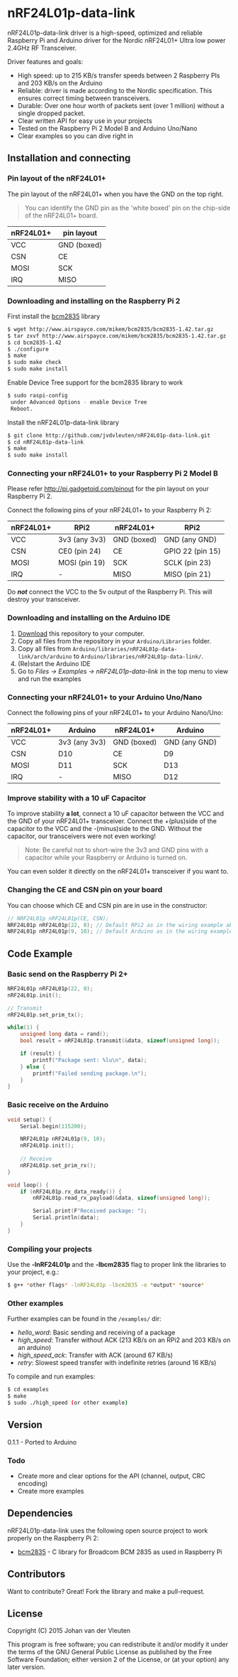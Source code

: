 # nRF24L01p-data-link

nRF24L01p-data-link driver is a high-speed, optimized and reliable Raspberry Pi and Arduino driver for the Nordic nRF24L01+ Ultra low power 2.4GHz RF Transceiver.

Driver features and goals:
  - High speed: up to 215 KB/s transfer speeds between 2 Raspberry PIs and 203 KB/s on the Arduino
  - Reliable: driver is made according to the Nordic specification. This ensures correct timing between transceivers.
  - Durable: Over one hour worth of packets sent (over 1 million) without a single dropped packet.
  - Clear written API for easy use in your projects
  - Tested on the Raspberry Pi 2 Model B and Arduino Uno/Nano
  - Clear examples so you can dive right in
 
## Installation and connecting
### Pin layout of the nRF24L01+

The pin layout of the nRF24L01+ when you have the GND on the top right.

> You can identify the GND pin as the 'white boxed' pin on the chip-side of the nRF24L01+ board.

| nRF24L01+     | pin layout    |
| ------------- | ------------- | 
| VCC           | GND (boxed)   |  
| CSN           | CE            | 
| MOSI          | SCK           | 
| IRQ           | MISO          | 

### Downloading and installing on the Raspberry Pi 2
First install the [bcm2835] library 
```sh
$ wget http://www.airspayce.com/mikem/bcm2835/bcm2835-1.42.tar.gz
$ tar zxvf http://www.airspayce.com/mikem/bcm2835/bcm2835-1.42.tar.gz
$ cd bcm2835-1.42
$ ./configure
$ make
$ sudo make check
$ sudo make install
```

Enable Device Tree support for the bcm2835 library to work
```sh
$ sudo raspi-config
 under Advanced Options - enable Device Tree
 Reboot.
```

Install the nRF24L01p-data-link library

```sh
$ git clone http://github.com/jvdvleuten/nRF24L01p-data-link.git
$ cd nRF24L01p-data-link
$ make
$ sudo make install
```

### Connecting your nRF24L01+ to your Raspberry Pi 2 Model B
Please refer http://pi.gadgetoid.com/pinout for the pin layout on your Raspberry Pi 2.

Connect the following pins of your nRF24L01+ to your Raspberry Pi 2:

| nRF24L01+     | RPi2          | nRF24L01+     | RPi2             |
| ------------- |---------------| ------------- |------------------| 
| VCC           | 3v3  (any 3v3)| GND (boxed)   | GND     (any GND)|  
| CSN           | CE0  (pin 24) | CE            | GPIO 22 (pin 15) | 
| MOSI          | MOSI (pin 19) | SCK           | SCLK    (pin 23) | 
| IRQ           | -             | MISO          | MISO    (pin 21) | 

Do ***not*** connect the VCC to the 5v output of the Raspberry Pi. This will destroy your transceiver.

### Downloading and installing on the Arduino IDE

1. [Download](https://github.com/jvdvleuten/nRF24L01p-data-link/archive/master.zip) this repository to your computer.
2. Copy all files from the repository in your `Arduino/Libraries` folder.
3. Copy all files from `Arduino/libraries/nRF24L01p-data-link/arch/arduino` to `Arduino/libraries/nRF24L01p-data-link/`.
4. (Re)start the Arduino IDE
5. Go to *Files -> Examples -> nRF24L01p-data-link* in the top menu to view and run the examples 

### Connecting your nRF24L01+ to your Arduino Uno/Nano
Connect the following pins of your nRF24L01+ to your Arduino Nano/Uno:

| nRF24L01+     | Arduino       | nRF24L01+     | Arduino          |
| ------------- |---------------| ------------- |------------------| 
| VCC           | 3v3  (any 3v3)| GND (boxed)   | GND     (any GND)|  
| CSN           | D10           | CE            | D9               | 
| MOSI          | D11           | SCK           | D13              | 
| IRQ           | -             | MISO          | D12              | 

### Improve stability with a 10 uF Capacitor

To improve stability **a lot**, connect a 10 uF capacitor between the VCC and the GND of your nRF24L01+ transceiver. Connect the +(plus)side of the capacitor to the VCC and the -(minus)side to the GND. Without the capacitor, our transceivers were not even working!

> Note:  Be careful not to short-wire the 3v3 and GND pins with a capacitor while your Raspberry or Arduino is turned on.

You can even solder it directly on the nRF24L01+ transceiver if you want to.

### Changing the CE and CSN pin on your board
You can choose which CE and CSN pin are in use in the constructor:
```c++
// NRF24L01p nRF24L01p(CE, CSN);
NRF24L01p nRF24L01p(22, 0); // Default RPi2 as in the wiring example above.
NRF24L01p nRF24L01p(9, 10); // Default Arduino as in the wiring example above.
```

## Code Example
### Basic send on the Raspberry Pi 2+
```c++
NRF24L01p nRF24L01p(22, 0);
nRF24L01p.init();

// Transmit
nRF24L01p.set_prim_tx();

while(1) {
	unsigned long data = rand();
	bool result = nRF24L01p.transmit(&data, sizeof(unsigned long));

	if (result) {
		printf("Package sent: %lu\n", data);
	} else {
		printf("Failed sending package.\n");
	}
}
```

### Basic receive on the Arduino
```c++
void setup() {
	Serial.begin(115200);

	NRF24L01p nRF24L01p(9, 10);
	nRF24L01p.init();
	
	// Receive
	nRF24L01p.set_prim_rx();
}

void loop() {
	if (nRF24L01p.rx_data_ready()) {
		nRF24L01p.read_rx_payload(&data, sizeof(unsigned long));

		Serial.print(F"Received package: ");
		Serial.println(data);
	}
}
```

### Compiling your projects
Use the **-lnRF24L01p** and the **-lbcm2835** flag to proper link the libraries to your project, e.g.:
```sh
$ g++ *other flags* -lnRF24L01p -lbcm2835 -o *output* *source*
```
### Other examples
Further examples can be found in the `/examples/` dir:
* *hello_word*: Basic sending and receiving of a package
* *high_speed*: Transfer without ACK (213 KB/s on an RPi2 and 203 KB/s on an arduino)
* *high_speed_ack*: Transfer with ACK (around 67 KB/s)
* *retry*: Slowest speed transfer with indefinite retries (around 16 KB/s)

To compile and run examples:
```sh
$ cd examples
$ make
$ sudo ./high_speed (or other example)
```

## Version
0.1.1 - Ported to Arduino

### Todo
- Create more and clear options for the API (channel, output, CRC encoding)
- Create more examples

## Dependencies

nRF24L01p-data-link uses the following open source project to work properly on the Raspberry Pi 2:
* [bcm2835] - C library for Broadcom BCM 2835 as used in Raspberry Pi

## Contributors

Want to contribute? Great! Fork the library and make a pull-request.

License
----

Copyright (C) 2015  Johan van der Vleuten
 
This program is free software; you can redistribute it and/or
modify it under the terms of the GNU General Public License
as published by the Free Software Foundation; either version 2
of the License, or (at your option) any later version.

[bcm2835]:http://www.airspayce.com/mikem/bcm2835/


